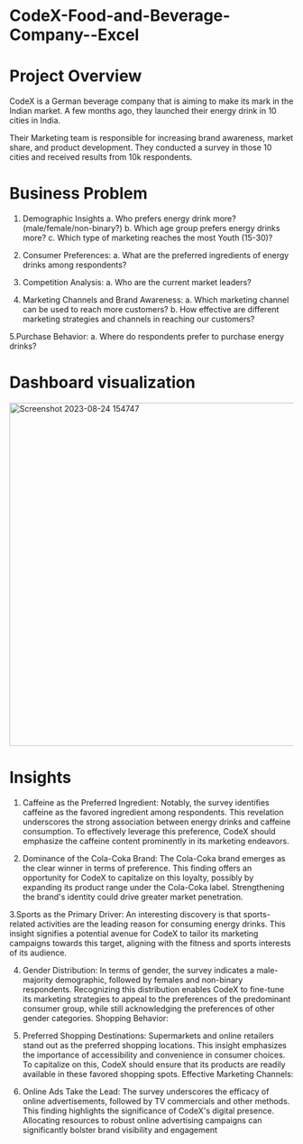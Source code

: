 # CodeX-Food-and-Beverage-Company--Excel

# Project Overview
CodeX is a German beverage company that is aiming to make its mark in the Indian market. A few months ago, they launched their energy drink in 10 cities in India.

Their Marketing team is responsible for increasing brand awareness, market share, and product development. They conducted a survey in those 10 cities and received results from 10k respondents. 

# Business Problem 
1. Demographic Insights 
a. Who prefers energy drink more? (male/female/non-binary?)
b. Which age group prefers energy drinks more?
c. Which type of marketing reaches the most Youth (15-30)?

2. Consumer Preferences:
a. What are the preferred ingredients of energy drinks among respondents?

3. Competition Analysis:
a. Who are the current market leaders?

4. Marketing Channels and Brand Awareness:
a. Which marketing channel can be used to reach more customers?
b. How effective are different marketing strategies and channels in reaching our customers?

5.Purchase Behavior:
a. Where do respondents prefer to purchase energy drinks?




# Dashboard visualization
<img width="608" alt="Screenshot 2023-08-24 154747" src="https://github.com/nancyjain042/CodeX-Food-and-Beverage-Company--Excel/assets/136807881/928e2012-356a-4992-918e-3bae1a8679fa">


# Insights
1. Caffeine as the Preferred Ingredient:
Notably, the survey identifies caffeine as the favored ingredient among respondents. This revelation underscores the strong association between energy drinks and caffeine consumption. To effectively leverage this preference, CodeX should emphasize the caffeine content prominently in its marketing endeavors.

2. Dominance of the Cola-Coka Brand:
The Cola-Coka brand emerges as the clear winner in terms of preference. This finding offers an opportunity for CodeX to capitalize on this loyalty, possibly by expanding its product range under the Cola-Coka label. Strengthening the brand's identity could drive greater market penetration.

3.Sports as the Primary Driver:
An interesting discovery is that sports-related activities are the leading reason for consuming energy drinks. This insight signifies a potential avenue for CodeX to tailor its marketing campaigns towards this target, aligning with the fitness and sports interests of its audience.

4. Gender Distribution:
In terms of gender, the survey indicates a male-majority demographic, followed by females and non-binary respondents. Recognizing this distribution enables CodeX to fine-tune its marketing strategies to appeal to the preferences of the predominant consumer group, while still acknowledging the preferences of other gender categories.
Shopping Behavior:

5. Preferred Shopping Destinations:
Supermarkets and online retailers stand out as the preferred shopping locations. This insight emphasizes the importance of accessibility and convenience in consumer choices. To capitalize on this, CodeX should ensure that its products are readily available in these favored shopping spots.
Effective Marketing Channels:

6. Online Ads Take the Lead:
The survey underscores the efficacy of online advertisements, followed by TV commercials and other methods. This finding highlights the significance of CodeX's digital presence. Allocating resources to robust online advertising campaigns can significantly bolster brand visibility and engagement


